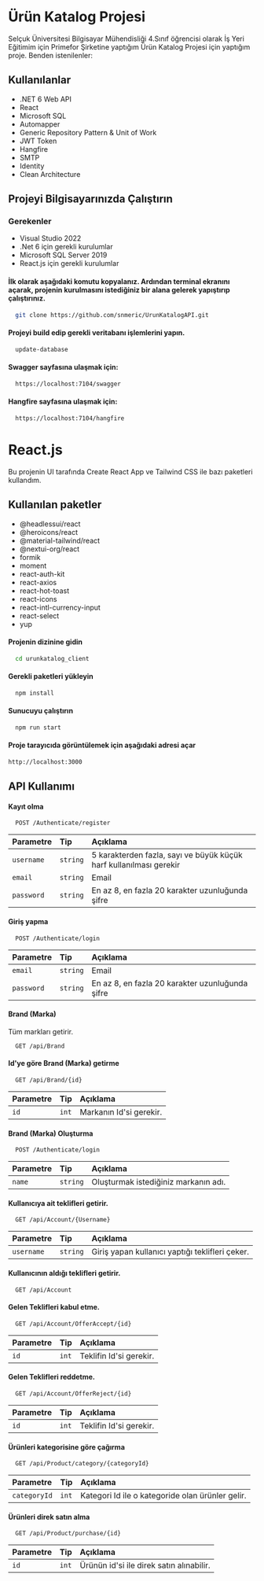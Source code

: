 
# Ürün Katalog Projesi

Selçuk Üniversitesi Bilgisayar Mühendisliği 4.Sınıf öğrencisi olarak İş Yeri Eğitimim için Primefor Şirketine yaptığım Ürün Katalog Projesi için yaptığım proje. Benden istenilenler:







## Kullanılanlar

- .NET 6 Web API
- React
- Microsoft SQL 
- Automapper
- Generic Repository Pattern & Unit of Work
- JWT Token
- Hangfire
- SMTP
- Identity 
- Clean Architecture
## Projeyi Bilgisayarınızda Çalıştırın

### Gerekenler
- Visual Studio 2022
- .Net 6 için gerekli kurulumlar
- Microsoft SQL Server 2019
- React.js için gerekli kurulumlar


#### İlk olarak aşağıdaki komutu kopyalanız. Ardından terminal ekranını açarak, projenin kurulmasını istediğiniz bir alana gelerek yapıştırıp çalıştırınız.

```bash
  git clone https://github.com/snmeric/UrunKatalogAPI.git
```

#### Projeyi build edip gerekli veritabanı işlemlerini yapın.

```bash
  update-database
```

#### Swagger sayfasına ulaşmak için:

```bash
  https://localhost:7104/swagger
```
#### Hangfire sayfasına ulaşmak için:

```bash
  https://localhost:7104/hangfire
```

# React.js
Bu projenin UI tarafında Create React App ve Tailwind CSS ile bazı paketleri kullandım.

## Kullanılan paketler
- @headlessui/react
- @heroicons/react
- @material-tailwind/react
- @nextui-org/react
- formik
- moment
- react-auth-kit
- react-axios
- react-hot-toast
- react-icons
- react-intl-currency-input
- react-select
- yup


#### Projenin dizinine gidin

```bash
  cd urunkatalog_client
```

#### Gerekli paketleri yükleyin

```bash
  npm install
```

#### Sunucuyu çalıştırın

```bash
  npm run start
```
####  Proje tarayıcıda görüntülemek için aşağıdaki adresi açar

  ```bash
  http://localhost:3000
```
## API Kullanımı


#### Kayıt olma

```http
  POST /Authenticate/register
```

| Parametre | Tip     | Açıklama                |
| :-------- | :------- | :------------------------- |
| `username` | `string` | 5 karakterden fazla, sayı ve büyük küçük harf kullanılması gerekir |
| `email` | `string` | Email |
| `password` | `string` | En az 8, en fazla 20 karakter uzunluğunda şifre |

#### Giriş yapma
```http
  POST /Authenticate/login
```

| Parametre | Tip     | Açıklama                |
| :-------- | :------- | :------------------------- |
| `email` | `string` | Email |
| `password` | `string` | En az 8, en fazla 20 karakter uzunluğunda şifre |

#### Brand (Marka)
Tüm markları getirir.
```http
  GET /api/Brand
```
#### Id'ye göre Brand (Marka) getirme
```http
  GET /api/Brand/{id}
```

| Parametre | Tip     | Açıklama                |
| :-------- | :------- | :------------------------- |
| `id` | `int` | Markanın Id'si gerekir. |


#### Brand (Marka) Oluşturma
```http
  POST /Authenticate/login
```

| Parametre | Tip     | Açıklama                |
| :-------- | :------- | :------------------------- |
| `name` | `string` | Oluşturmak istediğiniz markanın adı. |


#### Kullanıcıya ait teklifleri getirir.

```http
  GET /api/Account/{Username}
```

| Parametre | Tip     | Açıklama                |
| :-------- | :------- | :------------------------- |
| `username` | `string` | Giriş yapan kullanıcı yaptığı teklifleri çeker. |

#### Kullanıcının aldığı teklifleri getirir.

```http
  GET /api/Account
```


#### Gelen Teklifleri kabul etme.

```http
  GET /api/Account/OfferAccept/{id}
```

| Parametre | Tip     | Açıklama                |
| :-------- | :------- | :------------------------- |
| `id` | `int` | Teklifin Id'si gerekir. |
  
#### Gelen Teklifleri reddetme.

```http
  GET /api/Account/OfferReject/{id}
```

| Parametre | Tip     | Açıklama                |
| :-------- | :------- | :------------------------- |
| `id` | `int` | Teklifin Id'si gerekir. |

#### Ürünleri kategorisine göre çağırma

```http
  GET /api/Product/category/{categoryId}
```

| Parametre | Tip     | Açıklama                |
| :-------- | :------- | :------------------------- |
| `categoryId` | `int` | Kategori Id ile o kategoride olan ürünler gelir. |

#### Ürünleri direk satın alma

```http
  GET /api/Product/purchase/{id}
```

| Parametre | Tip     | Açıklama                |
| :-------- | :------- | :------------------------- |
| `id` | `int` | Ürünün id'si ile direk satın alınabilir. |
  